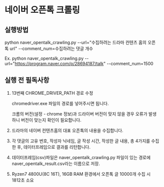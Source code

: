 # 네이버 오픈톡 크롤링

## 실행방법

python naver_opentalk_crawling.py --url="수집하려는 드라마 컨텐츠 홈의 오픈톡 url" --comment_num=수집하려는 댓글 개수

Ex. python naver_opentalk_crawling.py --url="https://program.naver.com/p/28694187/talk" --comment_num=1500



## 실행 전 필독사항

1. 13번째  CHROME_DRIVER_PATH 경로 수정

   chromedriver.exe 파일의 경로를 넣어주시면 됩니다.

   크롬의 버전(설정 - chrome 정보)과 드라이버 버전이 맞지 않을 경우 오류가 발생하니 버전이 맞는지 확인이 필요합니다. 

2. 드라마의 네이버 컨텐츠홈의 대표 오픈톡의 내용을 수집합니다.
3. 각 댓글의 고유 번호, 작성자 닉네임, 글 작성 시간, 작성한 글 내용, 총 4가지를 수집한 후, 데이터프레임으로 결과를 리턴합니다.
4. 데이터프레임(csv)파일은 naver_opentalk_crawling.py 파일이 있는 경로에 naver_opentalk_result.csv라는 이름으로 저장.
5. Ryzen7 4800U(8C 16T), 16GB RAM 환경에서 오픈톡 글 10000개 수집 시 1812초 소요